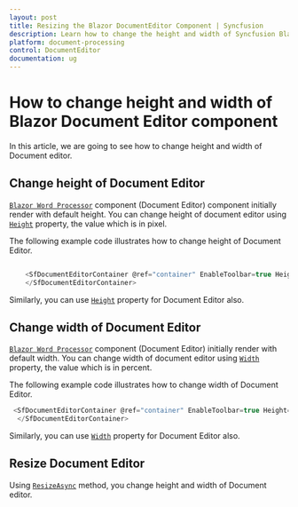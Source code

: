 ```yaml
---
layout: post
title: Resizing the Blazor DocumentEditor Component | Syncfusion
description: Learn how to change the height and width of Syncfusion Blazor DocumentEditor component and much more.
platform: document-processing
control: DocumentEditor
documentation: ug
---
```


# How to change height and width of Blazor Document Editor component

In this article, we are going to see how to change height and width of Document editor.

## Change height of Document Editor

[`Blazor Word Processor`](https://www.syncfusion.com/blazor-components/blazor-word-processor) component (Document Editor) component initially render with default height. You can change height of document editor using [`Height`](https://help.syncfusion.com/cr/blazor/Syncfusion.Blazor.DocumentEditor.SfDocumentEditorContainer.html#Syncfusion_Blazor_DocumentEditor_SfDocumentEditorContainer_Height) property, the value which is in pixel.

The following example code illustrates how to change height of Document Editor.

```csharp

    <SfDocumentEditorContainer @ref="container" EnableToolbar=true Height="590px">
    </SfDocumentEditorContainer>

```

Similarly, you can use [`Height`](https://help.syncfusion.com/cr/blazor/Syncfusion.Blazor.DocumentEditor.SfDocumentEditor.html#Syncfusion_Blazor_DocumentEditor_SfDocumentEditor_Height) property for Document Editor also.

## Change width of Document Editor

[`Blazor Word Processor`](https://www.syncfusion.com/blazor-components/blazor-word-processor) component (Document Editor) initially render with default width. You can change width of document editor using [`Width`](https://help.syncfusion.com/cr/blazor/Syncfusion.Blazor.DocumentEditor.SfDocumentEditorContainer.html#Syncfusion_Blazor_DocumentEditor_SfDocumentEditorContainer_Width) property, the value which is in percent.

The following example code illustrates how to change width of Document Editor.

```csharp
 <SfDocumentEditorContainer @ref="container" EnableToolbar=true Height="590px" Width="80%">
  </SfDocumentEditorContainer>
```

Similarly, you can use [`Width`](https://help.syncfusion.com/cr/blazor/Syncfusion.Blazor.DocumentEditor.SfDocumentEditor.html#Syncfusion_Blazor_DocumentEditor_SfDocumentEditor_Width) property for Document Editor also.

## Resize Document Editor

Using [`ResizeAsync`](https://help.syncfusion.com/cr/blazor/Syncfusion.Blazor.DocumentEditor.SfDocumentEditorContainer.html#Syncfusion_Blazor_DocumentEditor_SfDocumentEditorContainer_ResizeAsync_System_Nullable_System_Double__System_Nullable_System_Double__) method, you change height and width of Document editor.